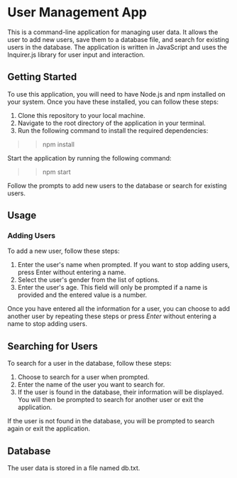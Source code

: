 # User Management App
This is a command-line application for managing user data. It allows the user to add new users, save them to a database file, and search for existing users in the database. The application is written in JavaScript and uses the Inquirer.js library for user input and interaction.

## Getting Started
To use this application, you will need to have Node.js and npm installed on your system. Once you have these installed, you can follow these steps:

1. Clone this repository to your local machine.
2. Navigate to the root directory of the application in your terminal.
3. Run the following command to install the required dependencies:  
>>npm install

Start the application by running the following command:
>>npm start

Follow the prompts to add new users to the database or search for existing users.

## Usage
### Adding Users
To add a new user, follow these steps:

1. Enter the user's name when prompted. If you want to stop adding users, press Enter without entering a name.
2. Select the user's gender from the list of options.
3. Enter the user's age. This field will only be prompted if a name is provided and the entered value is a number.

Once you have entered all the information for a user, you can choose to add another user by repeating these steps or press *Enter* without entering a name to stop adding users.

## Searching for Users
To search for a user in the database, follow these steps:
1. Choose to search for a user when prompted.
2. Enter the name of the user you want to search for.
3. If the user is found in the database, their information will be displayed. You will then be prompted to search for another user or exit the application.

If the user is not found in the database, you will be prompted to search again or exit the application.
## Database
The user data is stored in a file named db.txt.